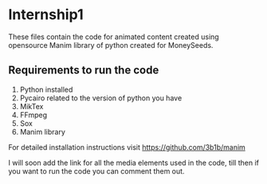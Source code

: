 # Internship1

These files contain the code for animated content created using opensource Manim library of python created for MoneySeeds.

## Requirements to run the code

1. Python installed
2. Pycairo related to the version of python you have
3. MikTex
4. FFmpeg
5. Sox
6. Manim library

For detailed installation instructions visit https://github.com/3b1b/manim

I will soon add the link for all the media elements used in the code, till then if you want to run the code you can comment them out.

